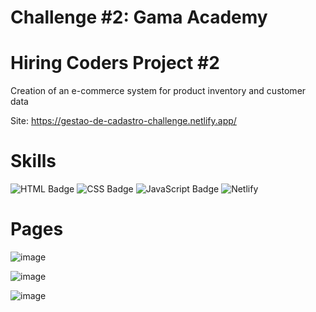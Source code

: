 # Challenge #2: Gama Academy

# Hiring Coders Project #2

Creation of an e-commerce system for product inventory and customer data 

Site: https://gestao-de-cadastro-challenge.netlify.app/

# Skills
![HTML Badge](https://img.shields.io/badge/HTML5-E34F26?style=for-the-badge&logo=html5&logoColor=white)
![CSS Badge](https://img.shields.io/badge/CSS3-1572B6?style=for-the-badge&logo=css3&logoColor=white)
![JavaScript Badge](https://img.shields.io/badge/JavaScript-F7DF1E?style=for-the-badge&logo=javascript&logoColor=black)
![Netlify](https://img.shields.io/badge/Netlify-00C7B7?style=for-the-badge&logo=netlify&logoColor=white)

# Pages

![image](https://user-images.githubusercontent.com/65916297/126837379-2f607822-8848-4c4f-9b24-d9b932127539.png)

![image](https://user-images.githubusercontent.com/65916297/126837872-fa323c94-f732-4710-871a-edac67d07d56.png)

![image](https://user-images.githubusercontent.com/65916297/126837933-59e5ef9f-5459-41f1-9708-ed1694234a71.png)
